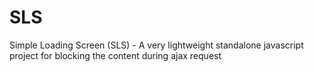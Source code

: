 # SLS
Simple Loading Screen (SLS) - A very lightweight standalone javascript project for blocking the content during ajax request
